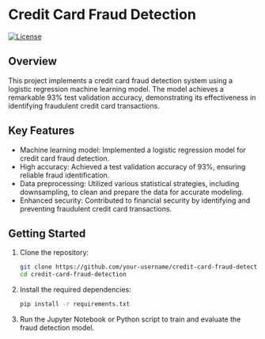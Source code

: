 # Credit Card Fraud Detection

[![License](https://img.shields.io/badge/License-MIT-blue.svg)](https://opensource.org/licenses/MIT)

## Overview

This project implements a credit card fraud detection system using a logistic regression machine learning model. The model achieves a remarkable 93% test validation accuracy, demonstrating its effectiveness in identifying fraudulent credit card transactions.

## Key Features

- Machine learning model: Implemented a logistic regression model for credit card fraud detection.
- High accuracy: Achieved a test validation accuracy of 93%, ensuring reliable fraud identification.
- Data preprocessing: Utilized various statistical strategies, including downsampling, to clean and prepare the data for accurate modeling.
- Enhanced security: Contributed to financial security by identifying and preventing fraudulent credit card transactions.

## Getting Started

1. Clone the repository:

   ```bash
   git clone https://github.com/your-username/credit-card-fraud-detection.git
   cd credit-card-fraud-detection

2. Install the required dependencies:

   ```bash
   pip install -r requirements.txt
   ```
3. Run the Jupyter Notebook or Python script to train and evaluate the fraud detection model.

